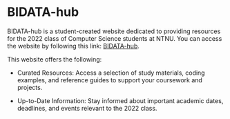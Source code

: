 # BIDATA-hub

BIDATA-hub is a student-created website dedicated to providing resources for the 2022 class of Computer Science students at NTNU. You can access the website by following this link: [BIDATA-hub](https://folk.ntnu.no/mattikj/).

This website offers the following:

- Curated Resources: Access a selection of study materials, coding examples, and reference guides to support your coursework and projects.

- Up-to-Date Information: Stay informed about important academic dates, deadlines, and events relevant to the 2022 class.
